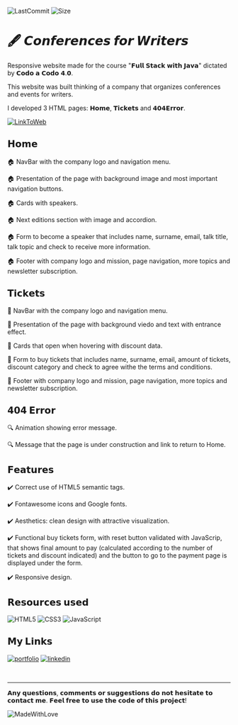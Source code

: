 ![LastCommit](https://img.shields.io/github/last-commit/melirossi/Conference_Website/master?color=brightgreen&label=Last%20commit&style=flat-square)
![Size](https://img.shields.io/github/repo-size/melirossi/Conference_Website?color=orange&label=Repo%20size&style=flat-square)


# 🖋️ 𝘾𝙤𝙣𝙛𝙚𝙧𝙚𝙣𝙘𝙚𝙨 𝙛𝙤𝙧 𝙒𝙧𝙞𝙩𝙚𝙧𝙨

Responsive website made for the course "𝗙𝘂𝗹𝗹 𝗦𝘁𝗮𝗰𝗸 𝘄𝗶𝘁𝗵 𝗝𝗮𝘃𝗮" dictated by 𝗖𝗼𝗱𝗼 𝗮 𝗖𝗼𝗱𝗼 𝟰.𝟬.

This website was built thinking of a company that organizes conferences and events for writers.

I developed 3 HTML pages: 𝗛𝗼𝗺𝗲, 𝗧𝗶𝗰𝗸𝗲𝘁𝘀 and 𝟰𝟬𝟰𝗘𝗿𝗿𝗼𝗿.

[![LinkToWeb](https://img.shields.io/badge/Link_to_Web-blue?style=for-the-badge&logo=appveyor.svg)](https://melirossi.github.io/Conference_Website/index.html)

##  𝗛𝗼𝗺𝗲 
 
🏠 NavBar with the company logo and navigation menu.

🏠 Presentation of the page with background image and most important navigation buttons.

🏠 Cards with speakers.

🏠 Next editions section with image and accordion.

🏠 Form to become a speaker that includes name, surname, email, talk title, talk topic and check to receive more information.

🏠 Footer with company logo and mission, page navigation, more topics and newsletter subscription.

## 𝗧𝗶𝗰𝗸𝗲𝘁𝘀
 
🎫 NavBar with the company logo and navigation menu.

🎫 Presentation of the page with background viedo and text with entrance effect.

🎫 Cards that open when hovering with discount data.

🎫 Form to buy tickets that includes name, surname, email, amount of tickets, discount 
category and check to agree withe the terms and conditions. 

🎫 Footer with company logo and mission, page navigation, more topics and newsletter subscription.

## 𝟰𝟬𝟰 𝗘𝗿𝗿𝗼𝗿

🔍 Animation showing error message.

🔍 Message that the page is under construction and link to return to Home.

## 𝗙𝗲𝗮𝘁𝘂𝗿𝗲𝘀

✔️ Correct use of HTML5 semantic tags.

✔️ Fontawesome icons and Google fonts.

✔️ Aesthetics: clean design with attractive visualization.

✔️ Functional buy tickets form, with reset button validated with JavaScrip, that shows final amount to pay (calculated according to the number of tickets and discount indicated) and the button to go to the payment page is displayed under the form.

✔️ Responsive design.

## 𝗥𝗲𝘀𝗼𝘂𝗿𝗰𝗲𝘀 𝘂𝘀𝗲𝗱
![HTML5](https://img.shields.io/badge/html5-%23E34F26.svg?style=for-the-badge&logo=html5&logoColor=white)
![CSS3](https://img.shields.io/badge/css3-%231572B6.svg?style=for-the-badge&logo=css3&logoColor=white)
![JavaScript](https://img.shields.io/badge/javascript-%23323330.svg?style=for-the-badge&logo=javascript&logoColor=%23F7DF1E) 

## 𝗠𝘆 𝗟𝗶𝗻𝗸𝘀
[![portfolio](https://img.shields.io/badge/my_portfolio-000?style=for-the-badge&logo=ko-fi&logoColor=white)](https://github.com/melirossi)
[![linkedin](https://img.shields.io/badge/linkedin-0A66C2?style=for-the-badge&logo=linkedin&logoColor=white)](https://www.linkedin.com/in/melisasrossi/)

<br>

---

𝗔𝗻𝘆 𝗾𝘂𝗲𝘀𝘁𝗶𝗼𝗻𝘀, 𝗰𝗼𝗺𝗺𝗲𝗻𝘁𝘀 𝗼𝗿 𝘀𝘂𝗴𝗴𝗲𝘀𝘁𝗶𝗼𝗻𝘀 𝗱𝗼 𝗻𝗼𝘁 𝗵𝗲𝘀𝗶𝘁𝗮𝘁𝗲 𝘁𝗼 𝗰𝗼𝗻𝘁𝗮𝗰𝘁 𝗺𝗲. 𝗙𝗲𝗲𝗹 𝗳𝗿𝗲𝗲 𝘁𝗼 𝘂𝘀𝗲 𝘁𝗵𝗲 𝗰𝗼𝗱𝗲 𝗼𝗳 𝘁𝗵𝗶𝘀 𝗽𝗿𝗼𝗷𝗲𝗰𝘁!

![MadeWithLove](https://img.shields.io/badge/MADE_WITH_L♡VE-ff69b4?style=for-the-badge&logo=appveyor.svg)
